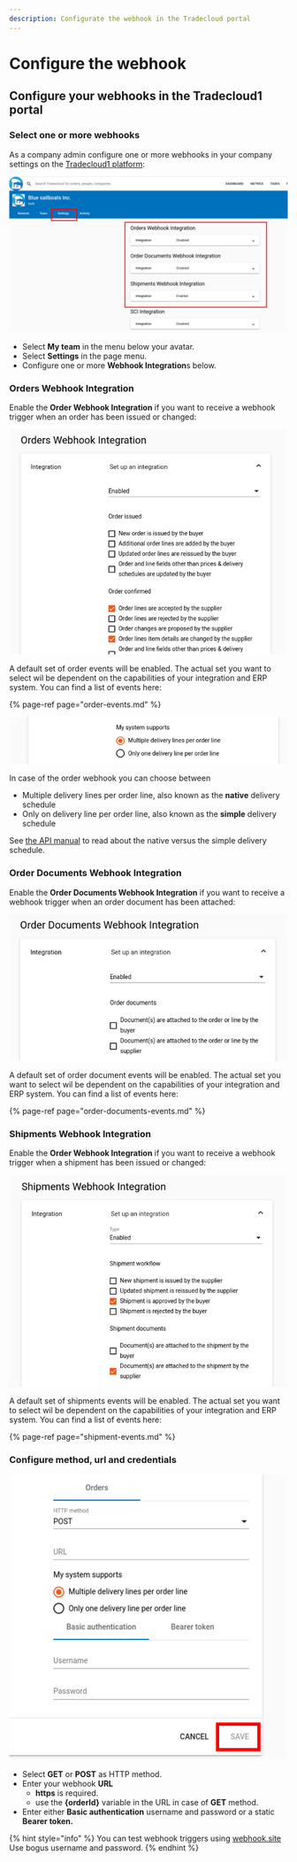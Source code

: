 ```yaml
---
description: Configurate the webhook in the Tradecloud portal
---
```


# Configure the webhook

## Configure your webhooks in the Tradecloud1 portal

### Select one or more webhooks

As a company admin configure one or more webhooks in your company settings on the [Tradecloud1 platform](http://portal.tradecloud1.com):

![Webhook Settings](../.gitbook/assets/webhook-settings.png)

* Select **My team** in the menu below your avatar.
* Select **Settings** in the page menu.
* Configure one or more **Webhook Integration**s below.

### Orders Webhook Integration

Enable the **Order Webhook Integration** if you want to receive a webhook trigger when an order has been issued or changed:

![Order Events](../.gitbook/assets/webhook-order-events.png)

A default set of order events will be enabled. The actual set you want to select wil be dependent on the capabilities of your integration and ERP system. You can find a list of events here:

{% page-ref page="order-events.md" %}

![Order Delivery Schedule](../.gitbook/assets/webhook-order-delivery-schedule.png)

In case of the order webhook you can choose between 
- Multiple delivery lines per order line, also known as the **native** delivery schedule
- Only on delivery line per order line, also known as the **simple**  delivery schedule

See [the API manual](https://docs.tradecloud1.com/api/introduction/api/delivery-schedule) to read about the native versus the simple delivery schedule.

### Order Documents Webhook Integration

Enable the **Order Documents Webhook Integration** if you want to receive a webhook trigger when an order document has been attached:

![Order Documents Events](../.gitbook/assets/webhook-order-documents-events.png)

A default set of order document events will be enabled. The actual set you want to select wil be dependent on the capabilities of your integration and ERP system. You can find a list of events here:

{% page-ref page="order-documents-events.md" %}

### Shipments Webhook Integration

Enable the **Order Webhook Integration** if you want to receive a webhook trigger when a shipment has been issued or changed:

![Shipment Events](../.gitbook/assets/webhook-shipment-events.png)

A default set of shipments events will be enabled. The actual set you want to select wil be dependent on the capabilities of your integration and ERP system. You can find a list of events here:

{% page-ref page="shipment-events.md" %}

### Configure method, url and credentials

![Order Webhook Congfig](../.gitbook/assets/webhook-order-config.png)

* Select **GET** or **POST** as HTTP method.
* Enter your webhook **URL**
  * **https** is required.
  * use the **{orderId}** variable in the URL in case of **GET** method.
* Enter either **Basic authentication** username and password or a static **Bearer token.**

{% hint style="info" %}
You can test webhook triggers using [webhook.site](https://webhook.site)
Use bogus username and password.
{% endhint %}
